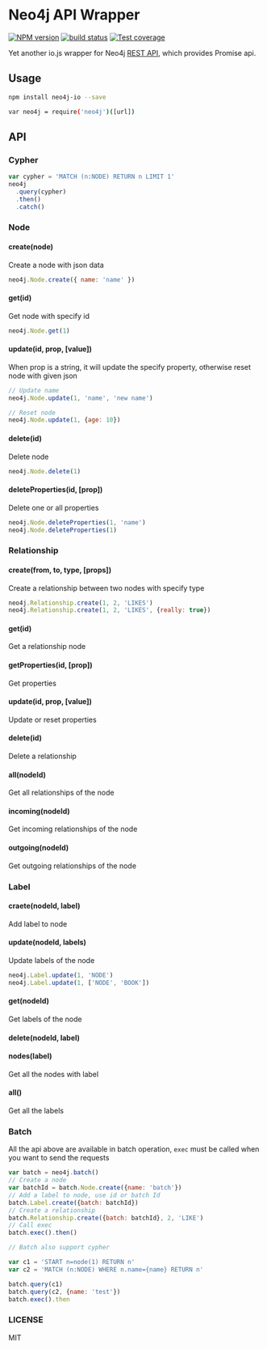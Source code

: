 # Neo4j API Wrapper

[![NPM version][npm-image]][npm-url]
[![build status][travis-image]][travis-url]
[![Test coverage][coveralls-image]][coveralls-url]

[npm-image]: https://img.shields.io/npm/v/neo4j-io.svg?style=flat
[npm-url]: https://npmjs.org/package/neo4j-io
[travis-image]: https://img.shields.io/travis/haio/neo4j-io.svg?style=flat
[travis-url]: https://travis-ci.org/haio/neo4j-io
[coveralls-image]: https://img.shields.io/coveralls/haio/neo4j-io.svg?style=flat
[coveralls-url]: https://coveralls.io/r/haio/neo4j-io?branch=master

Yet another io.js wrapper for Neo4j [REST API](http://neo4j.com/docs/stable/rest-api.html), which provides Promise api.

## Usage

```sh
npm install neo4j-io --save

var neo4j = require('neo4j')([url])
```

## API

### Cypher

```js
var cypher = 'MATCH (n:NODE) RETURN n LIMIT 1'
neo4j
  .query(cypher)
  .then()
  .catch()
```

### Node

#### create(node)

Create a node with json data

```js
neo4j.Node.create({ name: 'name' })
```

#### get(id)

Get node with specify id

```js
neo4j.Node.get(1)
```

#### update(id, prop, [value])

When prop is a string, it will update the specify property, otherwise reset node
with given json

```js
// Update name
neo4j.Node.update(1, 'name', 'new name')

// Reset node
neo4j.Node.update(1, {age: 10})
```

#### delete(id)

Delete node

```js
neo4j.Node.delete(1)
```

#### deleteProperties(id, [prop])

Delete one or all properties

```js
neo4j.Node.deleteProperties(1, 'name')
neo4j.Node.deleteProperties(1)
```

### Relationship

#### create(from, to, type, [props])

Create a relationship between two nodes with specify type

```js
neo4j.Relationship.create(1, 2, 'LIKES')
neo4j.Relationship.create(1, 2, 'LIKES', {really: true})
```

#### get(id)

Get a relationship node

#### getProperties(id, [prop])

Get properties

#### update(id, prop, [value])

Update or reset properties

#### delete(id)

Delete a relationship

#### all(nodeId)

Get all relationships of the node

#### incoming(nodeId)

Get incoming relationships of the node

#### outgoing(nodeId)

Get outgoing relationships of the node

### Label

#### craete(nodeId, label)

Add label to node

#### update(nodeId, labels)

Update labels of the node

```js
neo4j.Label.update(1, 'NODE')
neo4j.Label.update(1, ['NODE', 'BOOK'])
```

#### get(nodeId)

Get labels of the node

#### delete(nodeId, label)

#### nodes(label)

Get all the nodes with label

#### all()

Get all the labels

### Batch

All the api above are available in batch operation, `exec` must be called when you want
to send the requests

```js
var batch = neo4j.batch()
// Create a node
var batchId = batch.Node.create({name: 'batch'})
// Add a label to node, use id or batch Id
batch.Label.create({batch: batchId})
// Create a relationship
batch.Relationship.create({batch: batchId}, 2, 'LIKE')
// Call exec
batch.exec().then()

// Batch also support cypher

var c1 = 'START n=node(1) RETURN n'
var c2 = 'MATCH (n:NODE) WHERE n.name={name} RETURN n'

batch.query(c1)
batch.query(c2, {name: 'test'})
batch.exec().then
```

### LICENSE

MIT
